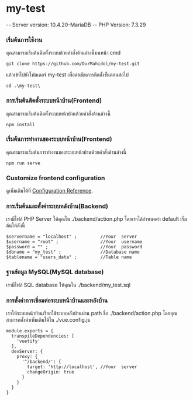# my-test

-- Server version: 10.4.20-MariaDB
-- PHP Version: 7.3.29
### เริ่มต้นการใช้งาน
คุณสามารถเริ่มต้นติดตั้งระบบด้วยคำสั่งด้านล่างนี้บนหน้า cmd
```
git clone https://github.com/OurMahidol/my-test.git
```
แล้วเข้าไปยังโฟลเดอร์ my-test เพื่อดำเนินการติดตั้งขั้นตอนต่อไป
```
cd .\my-test\
```
### การเริ่มต้นติดตั้งระบบหน้าบ้าน(Frontend)
คุณสามารถเริ่มต้นติดตั้งระบบหน้าบ้านด้วยคำสั่งด้านล่างนี้
```
npm install
```

### เริ่มต้นการทำงานของระบบหน้าบ้าน(Frontend)
คุณสามารถเริ่มต้นการทำงานของระบบหน้าบ้านด้วยคำสั่งด้านล่างนี้
```
npm run serve
```

### Customize frontend configuration
ดูเพิ่มเติมได้ที่ [Configuration Reference](https://cli.vuejs.org/config/).

### การเริ่มต้นและตั้งค่าระบบหลังบ้าน(Backend)
เรามีไฟล์ PHP Server ให้คุณใน ./backend/action.php
โดยเราได้กำหนดค่า default เริ่มต้นให้ดังนี้ 
```
$servername = "localhost" ;         //Your  server
$username = "root" ;                //Your  username
$password = "" ;                    //Your  password
$dbname = "my_test" ;               //Database name
$tablename = "users_data" ;         //Table name
```
### ฐานข้อมูล MySQL(MySQL database)
เรามีไฟล์ SQL database ให้คุณใน ./backend/my_test.sql

### การตั้งค่าการเชื่อมต่อระบบหน้าบ้านและหลังบ้าน
เราให้ระบบหน้าบ้านเรียกใช้ระบบหลังบ้านผ่าน path ชื่อ ./backend/action.php
โดยคุณสามารถตั้งค่าเพิ่มเติมได้ใน ./vue.config.js
```
module.exports = {
  transpileDependencies: [
    'vuetify'
  ],
  devServer: {
    proxy: {
      '^/backend/': {
        target: 'http://localhost', //Your  server
        changeOrigin: true
      }
    }
  }
}
```
